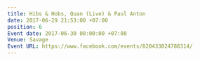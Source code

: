 ```yaml
---
title: Hibs & Hobs, Quan (Live) & Paul Anton
date: 2017-06-29 21:53:00 +07:00
position: 6
Event date: 2017-06-30 00:00:00 +07:00
Venue: Savage
Event URL: https://www.facebook.com/events/820433024788314/
---
```


